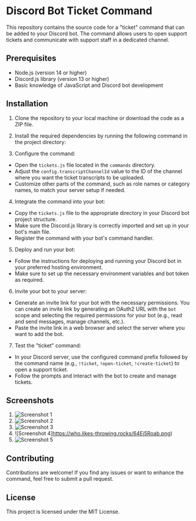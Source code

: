 # Discord Bot Ticket Command

This repository contains the source code for a "ticket" command that can be added to your Discord bot. The command allows users to open support tickets and communicate with support staff in a dedicated channel.

## Prerequisites

- Node.js (version 14 or higher)
- Discord.js library (version 13 or higher)
- Basic knowledge of JavaScript and Discord bot development

## Installation

1. Clone the repository to your local machine or download the code as a ZIP file.

2. Install the required dependencies by running the following command in the project directory:

3. Configure the command:

- Open the `tickets.js` file located in the `commands` directory.
- Adjust the `config.transcriptChannelId` value to the ID of the channel where you want the ticket transcripts to be uploaded.
- Customize other parts of the command, such as role names or category names, to match your server setup if needed.

4. Integrate the command into your bot:

- Copy the `tickets.js` file to the appropriate directory in your Discord bot project structure.
- Make sure the Discord.js library is correctly imported and set up in your bot's main file.
- Register the command with your bot's command handler.

5. Deploy and run your bot:

- Follow the instructions for deploying and running your Discord bot in your preferred hosting environment.
- Make sure to set up the necessary environment variables and bot token as required.

6. Invite your bot to your server:

- Generate an invite link for your bot with the necessary permissions. You can create an invite link by generating an OAuth2 URL with the `bot` scope and selecting the required permissions for your bot (e.g., read and send messages, manage channels, etc.).
- Paste the invite link in a web browser and select the server where you want to add the bot.

7. Test the "ticket" command:

- In your Discord server, use the configured command prefix followed by the command name (e.g., `!ticket`, `!open-ticket`, `!create-ticket`) to open a support ticket.
- Follow the prompts and interact with the bot to create and manage tickets.

## Screenshots

1. ![Screenshot 1](https://who.likes-throwing.rocks/64EiPhiCq.png)
2. ![Screenshot 2](https://who.likes-throwing.rocks/64EiScP2d.png)
3. ![Screenshot 3](https://who.likes-throwing.rocks/64EiZWgfA.png)
4. ![Screenshot 4]https://who.likes-throwing.rocks/64Ej5Roab.png)
5. ![Screenshot 5](https://who.likes-throwing.rocks/64Ej9js7u.png) 

## Contributing

Contributions are welcome! If you find any issues or want to enhance the command, feel free to submit a pull request.

## License

This project is licensed under the MIT License.
